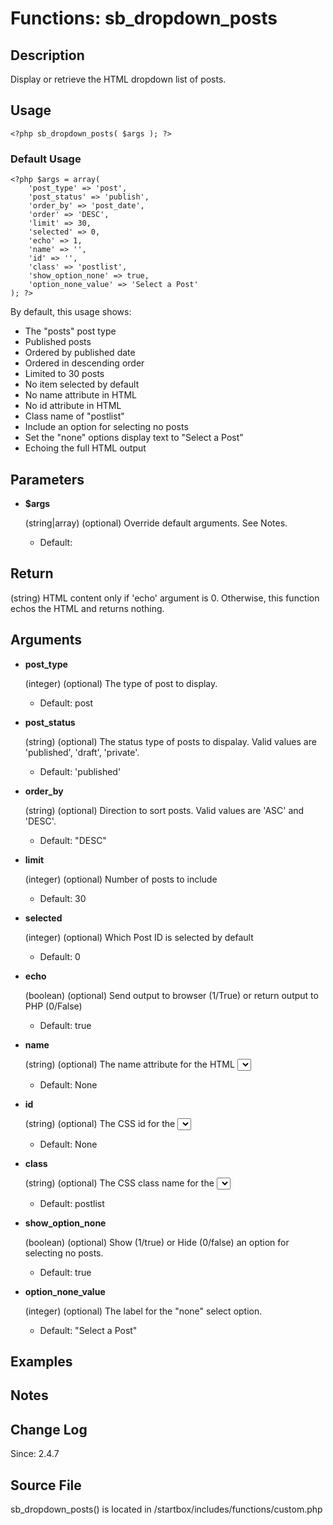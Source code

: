 # Functions: sb_dropdown_posts

## Description

Display or retrieve the HTML dropdown list of posts.

## Usage

	<?php sb_dropdown_posts( $args ); ?>

### Default Usage

	<?php $args = array(
		'post_type' => 'post',
		'post_status' => 'publish',
		'order_by' => 'post_date',
		'order' => 'DESC',
		'limit' => 30,
		'selected' => 0,
		'echo' => 1,
		'name' => '',
		'id' => '',
		'class' => 'postlist',
		'show_option_none' => true,
		'option_none_value' => 'Select a Post'
	); ?>

By default, this usage shows:

* The "posts" post type
* Published posts
* Ordered by published date
* Ordered in descending order
* Limited to 30 posts
* No item selected by default
* No name attribute in HTML
* No id attribute in HTML
* Class name of "postlist"
* Include an option for selecting no posts
* Set the "none" options display text to "Select a Post"
* Echoing the full HTML output

## Parameters

* **$args**

	(string|array) (optional) Override default arguments. See Notes.

	* Default:

## Return

(string) HTML content only if 'echo' argument is 0. Otherwise, this function echos the HTML and returns nothing.

## Arguments

* **post_type**

	(integer) (optional) The type of post to display.

	* Default: post

* **post_status**

	(string) (optional) The status type of posts to dispalay. Valid values are 'published', 'draft', 'private'.

	* Default: 'published'

* **order_by**

	(string) (optional) Direction to sort posts. Valid values are 'ASC' and 'DESC'.

	* Default: "DESC"

* **limit**

	(integer) (optional) Number of posts to include

	* Default: 30

* **selected**

	(integer) (optional) Which Post ID is selected by default

	* Default: 0

* **echo**

	(boolean) (optional) Send output to browser (1/True) or return output to PHP (0/False)

	* Default: true

* **name**

	(string) (optional) The name attribute for the HTML <select> element.

	* Default: None

* **id**

	(string) (optional) The CSS id for the <select> list.

	* Default: None

* **class**

	(string) (optional) The CSS class name for the <select> element.

	* Default: postlist

* **show_option_none**

	(boolean) (optional) Show (1/true) or Hide (0/false) an option for selecting no posts.

	* Default: true

* **option_none_value**

	(integer) (optional) The label for the "none" select option.

	* Default: "Select a Post"

## Examples

## Notes

## Change Log

Since: 2.4.7

## Source File

sb_dropdown_posts() is located in /startbox/includes/functions/custom.php